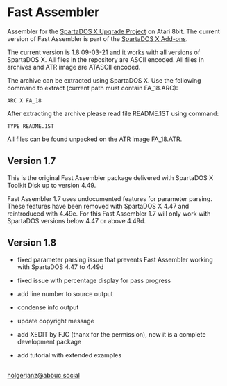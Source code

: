 # Fast Assembler

Assembler for the [SpartaDOS X Upgrade Project](http://sdx.atari8.info) on Atari 8bit. The current version of Fast Assembler is part of the [SpartaDOS X Add-ons](http://sdx.atari8.info/index.php?show=en_addons).

The current version is 1.8 09-03-21 and it works with all versions of SpartaDOS X. All files in the repository are ASCII encoded. All files in archives and ATR image are ATASCII encoded.

The archive can be extracted using SpartaDOS X. Use the following command to extract (current path must contain FA_18.ARC):

```
ARC X FA_18 
```
After extracting the archive please read file README.1ST using command:

```
TYPE README.1ST
```

All files can be found unpacked on the ATR image FA_18.ATR.

## Version 1.7

This is the original Fast Assembler package delivered with SpartaDOS X Toolkit Disk up to version 4.49.

Fast Assembler 1.7 uses undocumented features for parameter parsing. These features have been removed with SpartaDOS X 4.47 and reintroduced with 4.49e. For this Fast Assembler 1.7 will only work with SpartaDOS versions below 4.47 or above 4.49d.

## Version 1.8

- fixed parameter parsing issue that prevents Fast Assembler working with SpartaDOS 4.47 to 4.49d

- fixed issue with percentage display for pass progress

- add line number to source output

- condense info output 

- update copyright message

- add XEDIT by FJC (thanx for the permission), now it is a complete development package

- add tutorial with extended examples

## 
holgerjanz@abbuc.social
